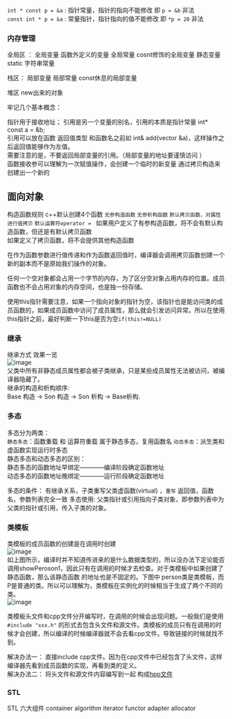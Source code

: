 `int * const p = &a`  : 指针常量，指针的指向不能修改    即 `p = &b` 非法  
`const int * p = &a`  : 常量指针，指针指向的值不能修改  即 `*p = 20` 非法

### 内存管理
全局区 ：
全局变量  函数外定义的变量
全局常量  cosnt修饰的全局变量
静态变量  static
字符串常量 

栈区：
局部变量
局部常量 const休息的局部变量

堆区
new出来的对象

牢记几个基本概念：

指针用于接收地址；
引用是另一个变量的别名，引用的本质是指针常量 int* const a = &b;  
引用可以放在函数 返回值类型 和函数名之前如 int& add(vector<int> &a)，这样操作之后返回值能够作为左值。  
需要注意的是，不要返回局部变量的引用。（局部变量的地址要谨慎访问 ）  
函数接收参可以理解为一次赋值操作，会创建一个临时的新变量 通过拷贝构造来创建出一个新的  


## 面向对象

构造函数规则
c++默认创建4个函数 `无参构造函数` `无参析构函数` `默认拷贝函数，对属性进行值拷贝`  `默认运算符operator = `
如果用户定义了有参构造函数，将不会有默认构造函数，但还是有默认拷贝函数  
如果定义了拷贝函数，将不会提供其他构造函数  

在作为函数参数进行值传递和作为函数返回值时，编译器会调用拷贝函数创建一个新的副本而不是原始我们操作的对象。


任何一个空对象都会占用一个字节的内存，为了区分空对象占用内存的位置。成员函数也不会占用对象的内存空间，也是独一份存储。

使用this指针需要注意，如果一个指向对象的指针为空，该指针也是能访问类的成员函数的，如果成员函数中访问了成员属性，那么就会引发访问异常。所以在使用this指针之前，最好判断一下this是否为空`if(this!=NULL)`  

### 继承
继承方式 效果一览  
![image](https://user-images.githubusercontent.com/89610539/188274103-5426d520-1d48-4ba2-ad0a-eac70a75ea22.png)  
父类中所有非静态成员属性都会被子类继承，只是某些成员属性无法被访问，被编译器隐藏了。  
继承的构造和析构顺序:  
Base 构造 -> Son 构造 -> Son 析构 -> Base析构.


### 多态

多态分为两类：  
`静态多态`：函数重载 和 运算符重载 属于静态多态，复用函数名 
`动态多态`：派生类和虚函数实现运行时多态  
静态多态和动态多态的区别：  
静态多态的函数地址早绑定————编译阶段确定函数地址  
动态多态的函数地址晚绑定————运行阶段确定函数地址  

多态的条件： 有继承关系，子类重写父类虚函数(virtual) ，`重写` 返回值，函数名，参数列表完全一致
多态使用: 父类指针或引用指向子类对象，即参数列表中为父类的指针或引用，传入子类的对象。

### 类模板

类模板的成员函数的创建是在调用时创建  
![image](https://user-images.githubusercontent.com/89610539/189520972-48966259-1918-4c3e-934b-f3b4e3d43d14.png)  
如上图所示，编译时并不知道传进来的是什么数据类型的，所以没办法下定论能否调用showPeroson1，因此只有在调用的时候才去检查。对于类模板中如果创建了静态函数，那么该静态函数
的地址也是不固定的。下图中 person类是类模板，而P是普通的类。所以可以理解为，类模板在实例化的时候相当于生成了两个不同的类。  
![image](https://user-images.githubusercontent.com/89610539/189521167-21f0a19d-f185-4cc3-93b7-6ffadc285ffc.png)  

类模板头文件和cpp文件分开编写时，在调用的时候会出现问题。一般我们是使用`#include "xxx.h"` 的形式去包含头文件和源文件。类模板的成员只有在调用的时候才会创建，所以编译的时候编译器就不会去看cpp文件。导致链接的时候就找不到。

解决办法一： 直接include cpp文件。因为在cpp文件中已经包含了头文件，这样编译器先看到成员函数的实现，再看到类的定义。  
解决办法二： 将头文件和源文件内容编写到一起 构成[hpp文件](https://blog.csdn.net/zhoumoon/article/details/106330506)

### STL

STL 六大组件 container  algorithm  iterator  functor adapter  allocator
